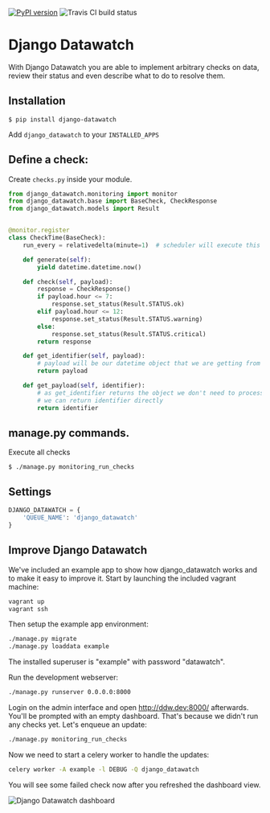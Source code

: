 [![PyPI version](https://badge.fury.io/py/django_datawatch.svg)](https://badge.fury.io/py/django_datawatch)
![Travis CI build status](https://travis-ci.org/lociii/billomat.svg)

Django Datawatch
================
With Django Datawatch you are able to implement arbitrary checks on data, review their status and even describe what to do to resolve them.

Installation
------------

```shell
$ pip install django-datawatch
```

Add `django_datawatch` to your `INSTALLED_APPS`

Define a check:
---------------
Create `checks.py` inside your module.

```python
from django_datawatch.monitoring import monitor
from django_datawatch.base import BaseCheck, CheckResponse
from django_datawatch.models import Result


@monitor.register
class CheckTime(BaseCheck):
    run_every = relativedelta(minute=1)  # scheduler will execute this check every 1 minute

    def generate(self):
        yield datetime.datetime.now()

    def check(self, payload):
        response = CheckResponse()
        if payload.hour <= 7:
            response.set_status(Result.STATUS.ok)
        elif payload.hour <= 12:
            response.set_status(Result.STATUS.warning)
        else:
            response.set_status(Result.STATUS.critical)
        return response

    def get_identifier(self, payload):
        # payload will be our datetime object that we are getting from generate method
        return payload

    def get_payload(self, identifier):
        # as get_identifier returns the object we don't need to process it
        # we can return identifier directly
        return identifier
```

manage.py commands.
---------------------
Execute all checks
```shell
$ ./manage.py monitoring_run_checks
```

Settings
--------
```python
DJANGO_DATAWATCH = {
    'QUEUE_NAME': 'django_datawatch'
}
```

Improve Django Datawatch
-------------------------

We've included an example app to show how django_datawatch works and to make it easy to improve it.
Start by launching the included vagrant machine:
```bash
vagrant up
vagrant ssh
```

Then setup the example app environment:
```bash
./manage.py migrate
./manage.py loaddata example
```
The installed superuser is "example" with password "datawatch".

Run the development webserver:
```bash
./manage.py runserver 0.0.0.0:8000
```

Login on the admin interface and open http://ddw.dev:8000/ afterwards.
You'll be prompted with an empty dashboard. That's because we didn't run any checks yet.
Let's enqueue an update:
```bash
./manage.py monitoring_run_checks
```

Now we need to start a celery worker to handle the updates:
```bash
celery worker -A example -l DEBUG -Q django_datawatch
```

You will see some failed check now after you refreshed the dashboard view.

![Django Datawatch dashboard](http://static.jensnistler.de/django_datawatch.png "Django Datawatch dashboard")
